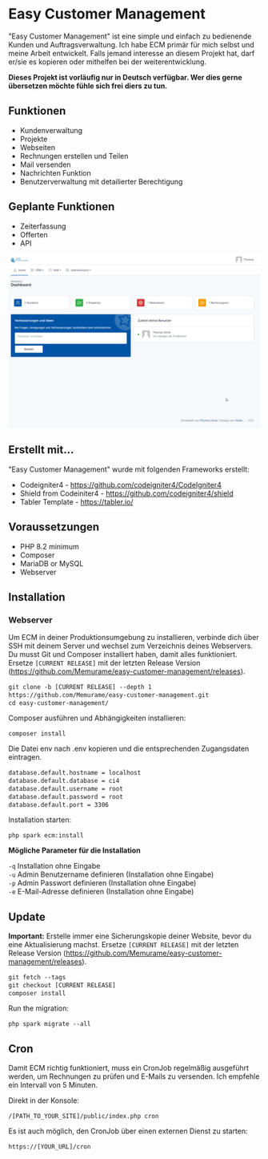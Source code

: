 # Easy Customer Management
"Easy Customer Management" ist eine simple und einfach zu bedienende Kunden und Auftragsverwaltung.
Ich habe ECM primär für mich selbst und meine Arbeit entwickelt. 
Falls jemand interesse an diesem Projekt hat, darf er/sie es kopieren oder mithelfen bei der weiterentwicklung.

**Dieses Projekt ist vorläufig nur in Deutsch verfügbar. Wer dies gerne übersetzen möchte fühle sich frei diers zu tun.**

## Funktionen
- Kundenverwaltung
- Projekte
- Webseiten
- Rechnungen erstellen und Teilen
- Mail versenden
- Nachrichten Funktion
- Benutzerverwaltung mit detailierter Berechtigung

## Geplante Funktionen
- Zeiterfassung
- Offerten
- API


![Dashboard](screenshot.png)

## Erstellt mit...

"Easy Customer Management" wurde mit folgenden Frameworks erstellt:

* Codeigniter4 - https://github.com/codeigniter4/CodeIgniter4
* Shield from Codeiniter4 - https://github.com/codeigniter4/shield
* Tabler Template - https://tabler.io/

## Voraussetzungen

- PHP 8.2 minimum
- Composer
- MariaDB or MySQL
- Webserver

## Installation

### Webserver
Um ECM in deiner Produktionsumgebung zu installieren, verbinde dich über SSH mit deinem Server und wechsel zum Verzeichnis deines Webservers. Du musst Git und Composer installiert haben, damit alles funktioniert.
Ersetze `[CURRENT RELEASE]` mit der letzten Release Version (https://github.com/Memurame/easy-customer-management/releases).

```console
git clone -b [CURRENT RELEASE] --depth 1 https://github.com/Memurame/easy-customer-management.git
cd easy-customer-management/
```

Composer ausführen und Abhängigkeiten installieren:
```console
composer install
```

Die Datei env nach .env kopieren und die entsprechenden Zugangsdaten eintragen.
```
database.default.hostname = localhost
database.default.database = ci4
database.default.username = root
database.default.password = root
database.default.port = 3306
```

Installation starten:
```console
php spark ecm:install
```

**Mögliche Parameter für die Installation**

`-q` Installation ohne Eingabe<br>
`-u` Admin Benutzername definieren (Installation ohne Eingabe)<br>
`-p` Admin Passwort definieren (Installation ohne Eingabe)<br>
`-e` E-Mail-Adresse definieren (Installation ohne Eingabe)<br>

## Update

**Important:** Erstelle immer eine Sicherungskopie deiner Website, bevor du eine Aktualisierung machst.
Ersetze `[CURRENT RELEASE]` mit der letzten Release Version (https://github.com/Memurame/easy-customer-management/releases).

```colsole
git fetch --tags
git checkout [CURRENT RELEASE]
composer install
```

Run the migration:
```console
php spark migrate --all
```


## Cron
Damit ECM richtig funktioniert, muss ein CronJob regelmäßig ausgeführt werden, um Rechnungen zu prüfen und E-Mails zu versenden. Ich empfehle ein Intervall von 5 Minuten.

Direkt in der Konsole:
```console
/[PATH_TO_YOUR_SITE]/public/index.php cron
```

Es ist auch möglich, den CronJob über einen externen Dienst zu starten:
```
https://[YOUR_URL]/cron
``` 
